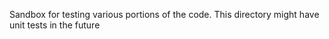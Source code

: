 Sandbox for testing various portions of the code. This directory might have unit tests in the future
